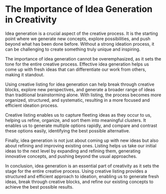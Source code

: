 The Importance of Idea Generation in Creativity
=============================================================================================

Idea generation is a crucial aspect of the creative process. It is the starting point where we generate new concepts, explore possibilities, and push beyond what has been done before. Without a strong ideation process, it can be challenging to create something truly unique and inspiring.

The importance of idea generation cannot be overemphasized, as it sets the tone for the entire creative process. Effective idea generation helps us come up with fresh ideas that can differentiate our work from others, making it standout.

Using creative listing for idea generation can help break through creative blocks, explore new perspectives, and generate a broader range of ideas than traditional brainstorming alone. With listing, the process becomes more organized, structured, and systematic, resulting in a more focused and efficient ideation process.

Creative listing enables us to capture fleeting ideas as they occur to us, helping us refine, organize, and sort them into meaningful clusters. It enables us to generate multiple options rapidly, and compare and contrast these options easily, identifying the best possible alternative.

Finally, idea generation is not just about coming up with new ideas but also about refining and improving existing ones. Listing helps us take our initial ideas to the next level by expanding and refining them, generating innovative concepts, and pushing beyond the usual approaches.

In conclusion, idea generation is an essential part of creativity as it sets the stage for the entire creative process. Using creative listing provides a structured and efficient approach to ideation, enabling us to generate fresh ideas, break through creative blocks, and refine our existing concepts to achieve the best possible results.
